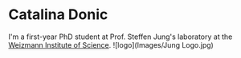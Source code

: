 # Catalina Donic
I'm a first-year PhD student at Prof. Steffen Jung's laboratory at the [Weizmann Institute of Science](https://www.weizmann.ac.il/pages/).
![logo](Images/Jung Logo.jpg)
